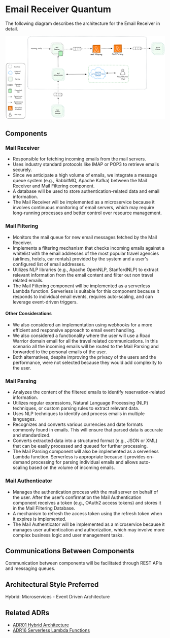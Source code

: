 # Email Receiver Quantum

The following diagram describes the architecture for the Email Receiver in detail.
<p align="center">
<img width="1000" src="../assets/mailflow.png">
</p>



## Components

### Mail Receiver
- Responsible for fetching incoming emails from the mail servers.
- Uses industry standard protocols like IMAP or POP3 to retrieve emails securely.
- Since we anticipate a high volume of emails, we integrate a message queue system (e.g., RabbitMQ, Apache Kafka) between the Mail Receiver and Mail Filtering component.
- A database will be used to store authentication-related data and email information.
- The Mail Receiver will be implemented as a microservice because it involves continuous monitoring of email servers, which may require long-running processes and better control over resource management.

### Mail Filtering
- Monitors the mail queue for new email messages fetched by the Mail Receiver.
- Implements a filtering mechanism that checks incoming emails against a whitelist with the email addresses of the most popular travel agencies (airlines, hotels, car rentals) provided by the system and a user's configured list of email addresses. 
- Utilizes NLP libraries (e.g., Apache OpenNLP, StanfordNLP) to extract relevant information from the email content and filter out non travel related emails. 
- The Mail Filtering component will be implemented as a serverless Lambda function. Serverless is suitable for this component because it responds to individual email events, requires auto-scaling, and can leverage event-driven triggers.

#### Other Considerations
- We also considered an implementation using webhooks for a more efficient and responsive approach to email event handling.
- We also considered a functionality where the user will use a Road Warrior domain email for all the travel related communications. In this scenario all the incoming emails will be routed to the Mail Parsing and forwarded to the personal emails of the user.
- Both alternatives, despite improving the privacy of the users and the performance, were not selected because they would add complexity to the user. 

### Mail Parsing
- Analyzes the content of the filtered emails to identify reservation-related information.
- Utilizes regular expressions, Natural Language Processing (NLP) techniques, or custom parsing rules to extract relevant data.
- Uses NLP techniques to identify and process emails in multiple languages.
- Recognizes and converts various currencies and date formats commonly found in emails. This will ensure that parsed data is accurate and standardized.
- Converts extracted data into a structured format (e.g., JSON or XML) that can be easily processed and queued for further processing. 
- The Mail Parsing component will also be implemented as a serverless Lambda function. Serverless is appropriate because it provides on-demand processing for parsing individual emails and allows auto-scaling based on the volume of incoming emails.

### Mail Authenticator
- Manages the authentication process with the mail server on behalf of the user. After the user’s confirmation the Mail Authentication component receives a token (e.g., OAuth2 access tokens) and stores it in the Mail Filtering Database. 
- A mechanism to refresh the access token using the refresh token when it expires is implemented. 
- The Mail Authenticator will be implemented as a microservice because it manages user authentication and authorization, which may involve more complex business logic and user management tasks.

## Communications Between Components
Communication between components will be facilitated through REST APIs and messaging queues. 

## Architectural Style Preferred
Hybrid: Microservices - Event Driven Architecture

## Related ADRs
- [ADR01 Hybrid Architecture](../adrs/hybrid.md)
- [ADR16 Serverless Lambda Functions](../adrs/mail_polling.md)


